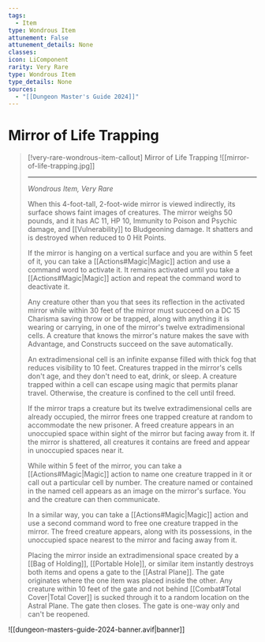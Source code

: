 ```yaml
---
tags:
  - Item
type: Wondrous Item
attunement: False
attunement_details: None
classes:
icon: LiComponent
rarity: Very Rare
type: Wondrous Item
type_details: None
sources: 
  - "[[Dungeon Master's Guide 2024]]"
---
```

# Mirror of Life Trapping
>[!very-rare-wondrous-item-callout] Mirror of Life Trapping
>![[mirror-of-life-trapping.jpg]]
>
>- - -
>_Wondrous Item, Very Rare_
>
>When this 4-foot-tall, 2-foot-wide mirror is viewed indirectly, its surface shows faint images of creatures. The mirror weighs 50 pounds, and it has AC 11, HP 10, Immunity to Poison and Psychic damage, and [[Vulnerability]] to Bludgeoning damage. It shatters and is destroyed when reduced to 0 Hit Points.
>
>If the mirror is hanging on a vertical surface and you are within 5 feet of it, you can take a [[Actions#Magic\|Magic]] action and use a command word to activate it. It remains activated until you take a [[Actions#Magic\|Magic]] action and repeat the command word to deactivate it.
>
>Any creature other than you that sees its reflection in the activated mirror while within 30 feet of the mirror must succeed on a DC 15 Charisma saving throw or be trapped, along with anything it is wearing or carrying, in one of the mirror's twelve extradimensional cells. A creature that knows the mirror's nature makes the save with Advantage, and Constructs succeed on the save automatically.
>
>An extradimensional cell is an infinite expanse filled with thick fog that reduces visibility to 10 feet. Creatures trapped in the mirror's cells don't age, and they don't need to eat, drink, or sleep. A creature trapped within a cell can escape using magic that permits planar travel. Otherwise, the creature is confined to the cell until freed.
>
>If the mirror traps a creature but its twelve extradimensional cells are already occupied, the mirror frees one trapped creature at random to accommodate the new prisoner. A freed creature appears in an unoccupied space within sight of the mirror but facing away from it. If the mirror is shattered, all creatures it contains are freed and appear in unoccupied spaces near it.
>
>While within 5 feet of the mirror, you can take a [[Actions#Magic\|Magic]] action to name one creature trapped in it or call out a particular cell by number. The creature named or contained in the named cell appears as an image on the mirror's surface. You and the creature can then communicate.
>
>In a similar way, you can take a [[Actions#Magic\|Magic]] action and use a second command word to free one creature trapped in the mirror. The freed creature appears, along with its possessions, in the unoccupied space nearest to the mirror and facing away from it.
>
>Placing the mirror inside an extradimensional space created by a [[Bag of Holding]], [[Portable Hole]], or similar item instantly destroys both items and opens a gate to the [[Astral Plane]]. The gate originates where the one item was placed inside the other. Any creature within 10 feet of the gate and not behind [[Combat#Total Cover\|Total Cover]] is sucked through it to a random location on the Astral Plane. The gate then closes. The gate is one-way only and can't be reopened.
>


![[dungeon-masters-guide-2024-banner.avif|banner]]
